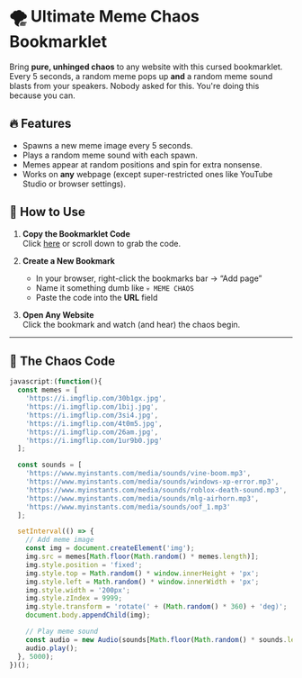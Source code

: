 # 🌪 Ultimate Meme Chaos Bookmarklet

Bring **pure, unhinged chaos** to any website with this cursed bookmarklet. Every 5 seconds, a random meme pops up **and** a random meme sound blasts from your speakers. Nobody asked for this. You're doing this because you can.

## 🔥 Features
- Spawns a new meme image every 5 seconds.
- Plays a random meme sound with each spawn.
- Memes appear at random positions and spin for extra nonsense.
- Works on **any** webpage (except super-restricted ones like YouTube Studio or browser settings).

## 🚀 How to Use

1. **Copy the Bookmarklet Code**  
   Click [here](#the-chaos-code) or scroll down to grab the code.

2. **Create a New Bookmark**  
   - In your browser, right-click the bookmarks bar → “Add page”  
   - Name it something dumb like `💀 MEME CHAOS`
   - Paste the code into the **URL** field

3. **Open Any Website**  
   Click the bookmark and watch (and hear) the chaos begin.

---

## 📜 The Chaos Code

```javascript
javascript:(function(){
  const memes = [
    'https://i.imgflip.com/30b1gx.jpg',
    'https://i.imgflip.com/1bij.jpg',
    'https://i.imgflip.com/3si4.jpg',
    'https://i.imgflip.com/4t0m5.jpg',
    'https://i.imgflip.com/26am.jpg',
    'https://i.imgflip.com/1ur9b0.jpg'
  ];

  const sounds = [
    'https://www.myinstants.com/media/sounds/vine-boom.mp3',
    'https://www.myinstants.com/media/sounds/windows-xp-error.mp3',
    'https://www.myinstants.com/media/sounds/roblox-death-sound.mp3',
    'https://www.myinstants.com/media/sounds/mlg-airhorn.mp3',
    'https://www.myinstants.com/media/sounds/oof_1.mp3'
  ];

  setInterval(() => {
    // Add meme image
    const img = document.createElement('img');
    img.src = memes[Math.floor(Math.random() * memes.length)];
    img.style.position = 'fixed';
    img.style.top = Math.random() * window.innerHeight + 'px';
    img.style.left = Math.random() * window.innerWidth + 'px';
    img.style.width = '200px';
    img.style.zIndex = 9999;
    img.style.transform = 'rotate(' + (Math.random() * 360) + 'deg)';
    document.body.appendChild(img);

    // Play meme sound
    const audio = new Audio(sounds[Math.floor(Math.random() * sounds.length)]);
    audio.play();
  }, 5000);
})();
